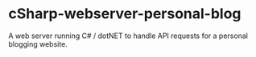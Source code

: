 # cSharp-webserver-personal-blog
A web server running C# / dotNET to handle API requests for a personal blogging website.
